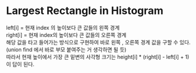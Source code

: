 # Largest Rectangle in Histogram
left[i] = 현재 index 의 높이보다 큰 값들의 왼쪽 경계   
right[i] = 현재 index의 높이보다 큰 값들의 오른쪽 경계   
해당 값을 타고 들어가는 방식으로 구현하여 바로 왼쪽 , 오른쪽 경계 값을 구할 수 있다.(union find 에서 바로 부모 붙여주는 거 생각하면 될 듯)   
따라서 현재 높이에서 가장 큰 밑변의 사각형 크기는 height[i] * (right[i] - left[i] + 1)이 답이 된다.